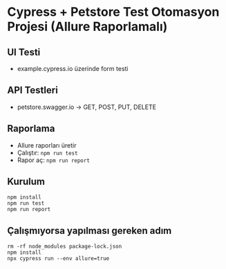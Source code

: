 # Cypress + Petstore Test Otomasyon Projesi (Allure Raporlamalı)

## UI Testi
- example.cypress.io üzerinde form testi

## API Testleri
- petstore.swagger.io → GET, POST, PUT, DELETE

## Raporlama
- Allure raporları üretir
- Çalıştır: `npm run test`
- Rapor aç: `npm run report`

## Kurulum
```
npm install
npm run test
npm run report
```

## Çalışmıyorsa yapılması gereken adım
```
rm -rf node_modules package-lock.json
npm install
npx cypress run --env allure=true
```
